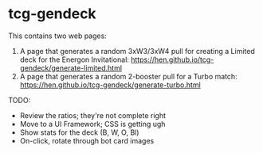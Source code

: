 # tcg-gendeck

This contains two web pages:

1) A page that generates a random 3xW3/3xW4 pull for creating a Limited deck for the Energon Invitational: https://hen.github.io/tcg-gendeck/generate-limited.html
2) A page that generates a random 2-booster pull for a Turbo match: https://hen.github.io/tcg-gendeck/generate-turbo.html

TODO: 

* Review the ratios; they're not complete right
* Move to a UI Framework; CSS is getting ugh
* Show stats for the deck (B, W, O, Bl)
* On-click, rotate through bot card images
